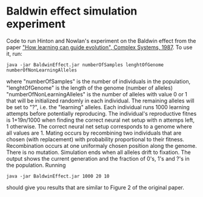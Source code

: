 # Baldwin effect simulation experiment

Code to run Hinton and Nowlan's experiment on the Baldwin effect from the paper ["How learning can guide evolution", Complex Systems, 1987](http://www.complex-systems.com/pdf/01-3-6.pdf). To use it, run:

    java -jar BaldwinEffect.jar numberOfSamples lenghtOfGenome numberOfNonLearningAlleles

where "numberOfSamples" is the number of individuals in the population, "lenghtOfGenome" is the length of the genome (number of alleles) "numberOfNonLearningAlleles" is the number of alleles with value 0 or 1 that will be initialized randomly in each individual. The remaining alleles will be set to "?", i.e. the "learning" alleles. Each individual runs 1000 learning attempts before potentially reproducing. The individual's reproductive fitnes is 1+19n/1000 when finding the correct neural net setup with n attemps left, 1 otherwise. The correct neural net setup corresponds to a genome where all values are 1. Mating occurs by recombining two individuals that are chosen (with replacement) with probability proportional to their fitness. Recombination occurs at one uniformaly chosen position along the genome. There is no mutation. Simulation ends when all alleles drift to fixation. The output shows the current generation and the fraction of 0's, 1's and ?'s in the population. Running

    java -jar BaldwinEffect.jar 1000 20 10

should give you results that are similar to Figure 2 of the original paper.
